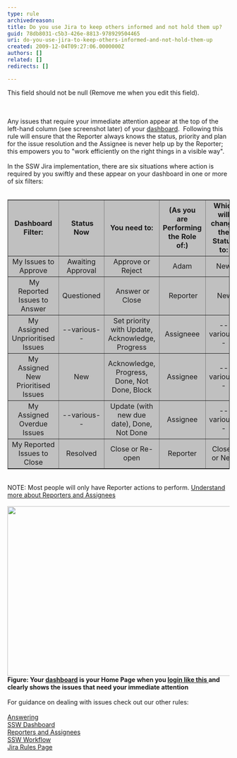 ```yaml
---
type: rule
archivedreason: 
title: Do you use Jira to keep others informed and not hold them up?
guid: 78db8031-c5b3-426e-8813-978929504465
uri: do-you-use-jira-to-keep-others-informed-and-not-hold-them-up
created: 2009-12-04T09:27:06.0000000Z
authors: []
related: []
redirects: []

---
```



This field should not be null (Remove me when you edit this field).
<br><excerpt class='endintro'></excerpt><br>

  <br>
Any issues that require your immediate attention appear at the top of the left-hand column (see screenshot later) of your <a shape="rect" href="http&#58;//jira.ssw.com.au/secure/Dashboard.jspa" class="ms-rteCustom-External" target="_blank">dashboard</a>.&#160; Following this rule will ensure that the Reporter always knows the status, priority&#160;and plan for the issue resolution and the Assignee is never help up by the Reporter; this empowers you to &quot;work efficiently on the right things in a visible way&quot;.<br>
<br>
In the SSW Jira implementation, there are six situations where action is required by you swiftly and these&#160;appear on your dashboard in one&#160;or more of&#160;six filters&#58;<br>
&#160;
<table border="1" cellspacing="0" cellpadding="0">
    <tbody>
        <tr>
            <td align="center" valign="middle" bgcolor="#c0c0c0"><strong>Dashboard Filter&#58;</strong></td>
            <td align="center" valign="middle" bgcolor="#c0c0c0"><strong>&#160;Status Now</strong></td>
            <td align="center" valign="middle" bgcolor="#c0c0c0"><strong>You need to&#58;</strong></td>
            <td align="center" valign="middle" bgcolor="#c0c0c0"><strong>(As you are Performing the Role of&#58;) </strong></td>
            <td align="center" valign="middle" bgcolor="#c0c0c0"><strong>&#160;Which will change the Status to&#58;</strong></td>
        </tr>
        <tr>
            <td align="center" valign="middle" bgcolor="#c0c0c0">My Issues to Approve</td>
            <td align="center" valign="middle" bgcolor="#c0c0c0">Awaiting Approval</td>
            <td align="center" valign="middle" bgcolor="#c0c0c0">Approve or Reject</td>
            <td align="center" valign="middle" bgcolor="#c0c0c0">Adam</td>
            <td align="center" valign="middle" bgcolor="#c0c0c0">New</td>
        </tr>
        <tr>
            <td align="center" valign="middle" bgcolor="#c0c0c0">&#160;My Reported Issues to Answer</td>
            <td align="center" valign="middle" bgcolor="#c0c0c0">Questioned</td>
            <td align="center" valign="middle" bgcolor="#c0c0c0">&#160;Answer or Close</td>
            <td align="center" valign="middle" bgcolor="#c0c0c0">&#160;Reporter</td>
            <td align="center" valign="middle" bgcolor="#c0c0c0">&#160;New</td>
        </tr>
        <tr>
            <td align="center" valign="middle" bgcolor="#c0c0c0">My Assigned Unprioritised Issues</td>
            <td align="center" valign="middle" bgcolor="#c0c0c0">--various--</td>
            <td align="center" valign="middle" bgcolor="#c0c0c0">Set priority with Update, Acknowledge, Progress</td>
            <td align="center" valign="middle" bgcolor="#c0c0c0">Assigneee</td>
            <td align="center" valign="middle" bgcolor="#c0c0c0">--various--</td>
        </tr>
        <tr>
            <td align="center" valign="middle" bgcolor="#c0c0c0">My Assigned New Prioritised Issues</td>
            <td align="center" valign="middle" bgcolor="#c0c0c0">New</td>
            <td align="center" valign="middle" bgcolor="#c0c0c0">Acknowledge, Progress, Done, Not Done, Block</td>
            <td align="center" valign="middle" bgcolor="#c0c0c0">Assignee</td>
            <td align="center" valign="middle" bgcolor="#c0c0c0">--various--</td>
        </tr>
        <tr>
            <td align="center" valign="middle" bgcolor="#c0c0c0">My Assigned Overdue Issues</td>
            <td align="center" valign="middle" bgcolor="#c0c0c0">--various--</td>
            <td align="center" valign="middle" bgcolor="#c0c0c0">Update (with new due date), Done, Not Done</td>
            <td align="center" valign="middle" bgcolor="#c0c0c0">Assignee</td>
            <td align="center" valign="middle" bgcolor="#c0c0c0">--various--</td>
        </tr>
        <tr>
            <td align="center" valign="middle" bgcolor="#c0c0c0">My Reported Issues to Close</td>
            <td align="center" valign="middle" bgcolor="#c0c0c0">Resolved</td>
            <td align="center" valign="middle" bgcolor="#c0c0c0">Close or Re-open</td>
            <td align="center" valign="middle" bgcolor="#c0c0c0">Reporter</td>
            <td align="center" valign="middle" bgcolor="#c0c0c0">Closed or New</td>
        </tr>
    </tbody>
</table>
<br>
NOTE&#58; Most people will only have Reporter actions to perform. <a shape="rect" href="/Standards/Management/rulesforbetterjira/Pages/ReportesAndAssignees.aspx">Understand more about Reporters and Assignees</a> <br>
<br>
<img width="727" height="405" alt="" style="width&#58;703px;height&#58;385px;" src="/Standards/Management/rulesforbetterjira/PublishingImages/Urgent.png" /> <strong>Figure&#58; Your <a shape="rect" href="http&#58;//jira.ssw.com.au/secure/Dashboard.jspa" class="ms-rteCustom-External" target="_blank">dashboard</a> is your Home Page when you </strong><strong><a shape="rect" href="/Standards/Management/rulesforbetterjira/Pages/HowdoIsignintoJira.aspx"><strong>login like this </strong></a></strong><strong>and clearly shows the issues that need your immediate attention <br>
</strong><br>
For guidance on dealing with issues check out&#160;our other rules&#58;<br>
<br>
<a shape="rect" href="/Standards/Management/rulesforbetterjira/Pages/HowdoIansweraquestioninJira.aspx">Answering<br>
</a><a shape="rect" href="/Standards/Management/rulesforbetterjira/Pages/SystemDashboard.aspx">SSW Dashboard</a><br>
<a shape="rect" href="/Standards/Management/rulesforbetterjira/Pages/ReportesAndAssignees.aspx">Reporters and Assignees</a><br>
<a shape="rect" href="/Standards/Management/rulesforbetterjira/Pages/workflow.aspx">SSW Workflow</a><br>
<a shape="rect" href="/Standards/Management/rulesforbetterjira">Jira Rules Page</a> 



